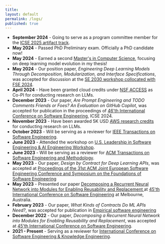 ```yaml
---
title:
layout: default
permalink: /logs/
published: true
---
```

- **September 2024** - Going to serve as a program committee member for the [ICSE 2025 artifact track](https://conf.researchr.org/committee/icse-2025/icse-2025-artifact-evaluation-artifact-evaluation).
- **May 2024** - Passed PhD Preliminary exam. Officially a PhD candidate now!
- **May 2024** - Earned a second [Master's in Computer Science](https://www.cs.iastate.edu/ms-final-oral-exam-sayem-mohammad-imtiaz), focusing on deep learning model evolution in my thesis!
- **May 2024** - Our position paper, *Engineering Deep Learning Models Through Decomposition, Modularization, and Interface Specifications*, was accepted for discussion at the [SE 2030 workshop collocated with FSE 2024](https://conf.researchr.org/home/2030-se).
- **April 2024** - Have been granted cloud credits under [NSF ACCESS](https://access-ci.org/) as Co-PI for conducting research on LLMs.
- **December 2023** - Our paper, *Are Prompt Engineering and TODO Comments Friends or Foes? An Evaluation on GitHub Copilot*, was accepted for publication in the proceedings of [46'th International Conference on Software Engineering](https://conf.researchr.org/track/icse-2024/icse-2024-research-track), ICSE 2024.
- **November 2023** - Have been awarded 5K USD [AWS research credits](https://aws.amazon.com/government-education/research-and-technical-computing/cloud-credit-for-research/) for conducting research on LLMs.
- **October 2023** - Will be serving as a reviewer for [IEEE Transactions on Software Engineering](https://www.computer.org/csdl/journal/ts).
- **June 2023** - Attended the workshop on [U.S. Leadership in Software Engineering & AI Engineering Workshop](https://www.nitrd.gov/coordination-areas/spsq/usa-leadership-in-software-engineering-and-ai-engineering/).
- **June 2023** - Will be serving as a reviewer for [ACM Transactions on Software Engineering and Methodology](https://dl.acm.org/journal/tosem).
- **May 2023** - Our paper, *Design by Contract for Deep Learning APIs*, was accepted at [Proceedings of the 31st ACM Joint European Software Engineering Conference and Symposium on the Foundations of Software Engineering](https://conf.researchr.org/home/fse-2024)
- **May 2023** - Presented our paper [Decomposing a Recurrent Neural Network into Modules for Enabling Reusability and Replacement
](https://doi.org/10.1109/ICSE48619.2023.00093) at [45'th International Conference on Software Engineering](https://conf.researchr.org/home/icse-2023) at Melbourne, Australia.
- **February 2023** - Our paper, *What Kinds of Contracts Do ML APIs Need?*, was accepted for publication in [Empirical software engineering ](https://www.springer.com/journal/10664)
- **December 2022** - Our paper, *Decomposing a Recurrent Neural Network into Modules for Enabling Reusability and Replacement*, was accepted at [45'th International Conference on Software Engineering](https://conf.researchr.org/home/icse-2023).
- **2021 - Present** - Serving as a reviewer for [International Conference on Software Engineering & Knowledge Engineering](https://ksiresearch.org/).




